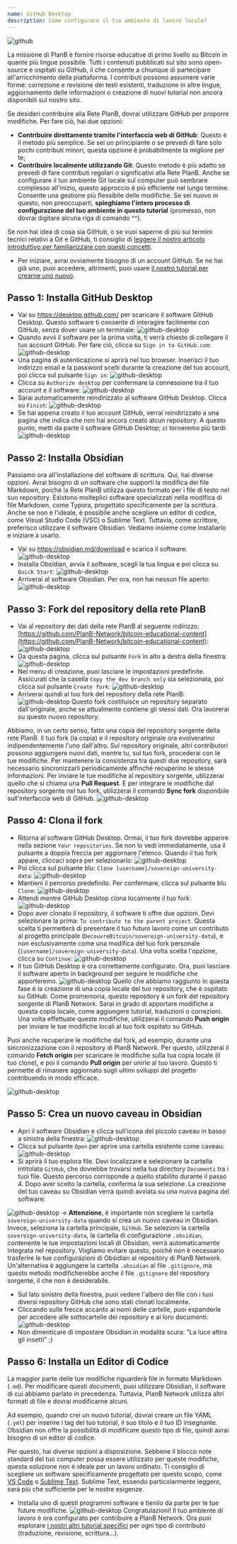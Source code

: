 ```yaml
---
name: GitHub Desktop
description: Come configurare il tuo ambiente di lavoro locale?
---
```

![github](assets/cover.webp)

La missione di PlanB è fornire risorse educative di primo livello su Bitcoin in quante più lingue possibile. Tutti i contenuti pubblicati sul sito sono open-source e ospitati su GitHub, il che consente a chiunque di partecipare all'arricchimento della piattaforma. I contributi possono assumere varie forme: correzione e revisione dei testi esistenti, traduzione in altre lingue, aggiornamento delle informazioni o creazione di nuovi tutorial non ancora disponibili sul nostro sito.

Se desideri contribuire alla Rete PlanB, dovrai utilizzare GitHub per proporre modifiche. Per fare ciò, hai due opzioni:
- **Contribuire direttamente tramite l'interfaccia web di GitHub**: Questo è il metodo più semplice. Se sei un principiante o se prevedi di fare solo pochi contributi minori, questa opzione è probabilmente la migliore per te;
- **Contribuire localmente utilizzando Git**: Questo metodo è più adatto se prevedi di fare contributi regolari o significativi alla Rete PlanB. Anche se configurare il tuo ambiente Git locale sul computer può sembrare complesso all'inizio, questo approccio è più efficiente nel lungo termine. Consente una gestione più flessibile delle modifiche. Se sei nuovo in questo, non preoccuparti, **spieghiamo l'intero processo di configurazione del tuo ambiente in questo tutorial** (promesso, non dovrai digitare alcuna riga di comando ^^).

Se non hai idea di cosa sia GitHub, o se vuoi saperne di più sui termini tecnici relativi a Git e GitHub, ti consiglio di [leggere il nostro articolo introduttivo per familiarizzare con questi concetti](https://planb.network/tutorials/others/basics-of-github).

- Per iniziare, avrai ovviamente bisogno di un account GitHub. Se ne hai già uno, puoi accedere, altrimenti, puoi usare [il nostro tutorial per crearne uno nuovo](https://planb.network/tutorials/others/create-github-account).

## Passo 1: Installa GitHub Desktop

- Vai su https://desktop.github.com/ per scaricare il software GitHub Desktop. Questo software ti consente di interagire facilmente con GitHub, senza dover usare un terminale:
![github-desktop](assets/1.webp)
- Quando avvii il software per la prima volta, ti verrà chiesto di collegare il tuo account GitHub. Per fare ciò, clicca su `Sign in to GitHub.com`:
![github-desktop](assets/2.webp)
- Una pagina di autenticazione si aprirà nel tuo browser. Inserisci il tuo indirizzo email e la password scelti durante la creazione del tuo account, poi clicca sul pulsante `Sign in`:
![github-desktop](assets/3.webp)
- Clicca su `Authorize desktop` per confermare la connessione tra il tuo account e il software:
![github-desktop](assets/4.webp)
- Sarai automaticamente reindirizzato al software GitHub Desktop. Clicca su `Finish`: ![github-desktop](assets/5.webp)
- Se hai appena creato il tuo account GitHub, verrai reindirizzato a una pagina che indica che non hai ancora creato alcun repository. A questo punto, metti da parte il software GitHub Desktop; ci torneremo più tardi: ![github-desktop](assets/6.webp)

## Passo 2: Installa Obsidian

Passiamo ora all'installazione del software di scrittura. Qui, hai diverse opzioni. Avrai bisogno di un software che supporti la modifica dei file Markdown, poiché la Rete PlanB utilizza questo formato per i file di testo nel suo repository.
Esistono molteplici software specializzati nella modifica di file Markdown, come Typora, progettato specificamente per la scrittura. Anche se non è l'ideale, è possibile anche scegliere un editor di codice, come Visual Studio Code (VSC) o Sublime Text. Tuttavia, come scrittore, preferisco utilizzare il software Obsidian. Vediamo insieme come installarlo e iniziare a usarlo.
- Vai su https://obsidian.md/download e scarica il software: ![github-desktop](assets/7.webp)
- Installa Obsidian, avvia il software, scegli la tua lingua e poi clicca su `Quick Start`: ![github-desktop](assets/8.webp)
- Arriverai al software Obsidian. Per ora, non hai nessun file aperto: ![github-desktop](assets/9.webp)

## Passo 3: Fork del repository della rete PlanB

- Vai al repository dei dati della rete PlanB al seguente indirizzo: [https://github.com/PlanB-Network/bitcoin-educational-content](https://github.com/PlanB-Network/bitcoin-educational-content): ![github-desktop](assets/10.webp)
- Da questa pagina, clicca sul pulsante `Fork` in alto a destra della finestra: ![github-desktop](assets/11.webp)
- Nel menu di creazione, puoi lasciare le impostazioni predefinite. Assicurati che la casella `Copy the dev branch only` sia selezionata, poi clicca sul pulsante `Create fork`: ![github-desktop](assets/12.webp)
- Arriverai quindi al tuo fork del repository della rete PlanB: ![github-desktop](assets/13.webp)
Questo fork costituisce un repository separato dall'originale, anche se attualmente contiene gli stessi dati. Ora lavorerai su questo nuovo repository.

Abbiamo, in un certo senso, fatto una copia del repository sorgente della rete PlanB. Il tuo fork (la copia) e il repository originale ora evolveranno indipendentemente l'uno dall'altro. Sul repository originale, altri contributori possono aggiungere nuovi dati, mentre tu, sul tuo fork, procederai con le tue modifiche.
Per mantenere la consistenza tra questi due repository, sarà necessario sincronizzarli periodicamente affinché recuperino le stesse informazioni. Per inviare le tue modifiche al repository sorgente, utilizzerai quello che si chiama una **Pull Request**. E per integrare le modifiche dal repository sorgente nel tuo fork, utilizzerai il comando **Sync fork** disponibile sull'interfaccia web di GitHub.
![github-desktop](assets/14.webp)

## Passo 4: Clona il fork

- Ritorna al software GitHub Desktop. Ormai, il tuo fork dovrebbe apparire nella sezione `Your repositories`. Se non lo vedi immediatamente, usa il pulsante a doppia freccia per aggiornare l'elenco. Quando il tuo fork appare, cliccaci sopra per selezionarlo:
![github-desktop](assets/15.webp)
- Poi clicca sul pulsante blu: `Clone [username]/sovereign-university-data`:
![github-desktop](assets/16.webp)
- Mantieni il percorso predefinito. Per confermare, clicca sul pulsante blu `Clone`:
![github-desktop](assets/17.webp)
- Attendi mentre GitHub Desktop clona localmente il tuo fork:
![github-desktop](assets/18.webp)
- Dopo aver clonato il repository, il software ti offre due opzioni. Devi selezionare la prima: `To contribute to the parent project`. Questa scelta ti permetterà di presentare il tuo futuro lavoro come un contributo al progetto principale (`DecouvreBitcoin/sovereign-university-data`), e non esclusivamente come una modifica del tuo fork personale (`[username]/sovereign-university-data`). Una volta scelta l'opzione, clicca su `Continue`:
![github-desktop](assets/19.webp)
- Il tuo GitHub Desktop è ora correttamente configurato. Ora, puoi lasciare il software aperto in background per seguire le modifiche che apporteremo.
![github-desktop](assets/20.webp)
Quello che abbiamo raggiunto in questa fase è la creazione di una copia locale del tuo repository, che è ospitato su GitHub. Come promemoria, questo repository è un fork del repository sorgente di PlanB Network. Sarai in grado di apportare modifiche a questa copia locale, come aggiungere tutorial, traduzioni o correzioni. Una volta effettuate queste modifiche, utilizzerai il comando **Push origin** per inviare le tue modifiche locali al tuo fork ospitato su GitHub.

Puoi anche recuperare le modifiche dal fork, ad esempio, durante una sincronizzazione con il repository di PlanB Network. Per questo, utilizzerai il comando **Fetch origin** per scaricare le modifiche sulla tua copia locale (il tuo clone), e poi il comando **Pull origin** per unirle al tuo lavoro. Questo ti permette di rimanere aggiornato sugli ultimi sviluppi del progetto contribuendo in modo efficace.

![github-desktop](assets/21.webp)
## Passo 5: Crea un nuovo caveau in Obsidian

- Apri il software Obsidian e clicca sull'icona del piccolo caveau in basso a sinistra della finestra:
![github-desktop](assets/22.webp)
- Clicca sul pulsante `Open` per aprire una cartella esistente come caveau: ![github-desktop](assets/23.webp)
- Si aprirà il tuo esplora file. Devi localizzare e selezionare la cartella intitolata `GitHub`, che dovrebbe trovarsi nella tua directory `Documenti` tra i tuoi file. Questo percorso corrisponde a quello stabilito durante il passo 4. Dopo aver scelto la cartella, conferma la sua selezione. La creazione del tuo caveau su Obsidian verrà quindi avviata su una nuova pagina del software:

![github-desktop](assets/24.webp)
-> **Attenzione**, è importante non scegliere la cartella `sovereign-university-data` quando si crea un nuovo caveau in Obsidian. Invece, seleziona la cartella principale, `GitHub`. Se selezioni la cartella `sovereign-university-data`, la cartella di configurazione `.obsidian`, contenente le tue impostazioni locali di Obsidian, verrà automaticamente integrata nel repository. Vogliamo evitare questo, poiché non è necessario trasferire le tue configurazioni di Obsidian al repository di PlanB Network. Un'alternativa è aggiungere la cartella `.obsidian` al file `.gitignore`, ma questo metodo modificherebbe anche il file `.gitignore` del repository sorgente, il che non è desiderabile.

- Sul lato sinistro della finestra, puoi vedere l'albero dei file con i tuoi diversi repository GitHub che sono stati clonati localmente.
- Cliccando sulle frecce accanto ai nomi delle cartelle, puoi espanderle per accedere alle sottocartelle dei repository e ai loro documenti:
![github-desktop](assets/25.webp)
- Non dimenticare di impostare Obsidian in modalità scura: "La luce attira gli insetti" ;)

## Passo 6: Installa un Editor di Codice
La maggior parte delle tue modifiche riguarderà file in formato Markdown (`.md`). Per modificare questi documenti, puoi utilizzare Obsidian, il software di cui abbiamo parlato in precedenza. Tuttavia, PlanB Network utilizza altri formati di file e dovrai modificarne alcuni.

Ad esempio, quando crei un nuovo tutorial, dovrai creare un file YAML (`.yml`) per inserire i tag del tuo tutorial, il suo titolo e il tuo ID insegnante. Obsidian non offre la possibilità di modificare questo tipo di file, quindi avrai bisogno di un editor di codice.

Per questo, hai diverse opzioni a disposizione. Sebbene il blocco note standard del tuo computer possa essere utilizzato per queste modifiche, questa soluzione non è ideale per un lavoro ordinato. Ti consiglio di scegliere un software specificamente progettato per questo scopo, come [VS Code](https://code.visualstudio.com/download) o [Sublime Text](https://www.sublimetext.com/download). Sublime Text, essendo particolarmente leggero, sarà più che sufficiente per le nostre esigenze.
- Installa uno di questi programmi software e tienilo da parte per le tue future modifiche. ![github-desktop](assets/26.webp)
Congratulazioni! Il tuo ambiente di lavoro è ora configurato per contribuire a PlanB Network. Ora puoi esplorare [i nostri altri tutorial specifici](https://planb.network/tutorials/others) per ogni tipo di contributo (traduzione, revisione, scrittura...).